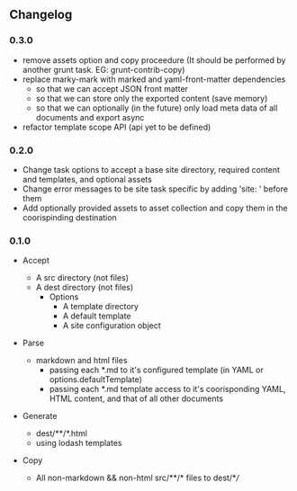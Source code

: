 
## Changelog

### 0.3.0

* remove assets option and copy proceedure (It should be performed by another grunt task. EG: grunt-contrib-copy)
* replace marky-mark with marked and yaml-front-matter dependencies
  * so that we can accept JSON front matter
  * so that we can store only the exported content (save memory)
  * so that we can optionally (in the future) only load meta data of all documents and export async
* refactor template scope API (api yet to be defined)

### 0.2.0

* Change task options to accept a base site directory, required content and templates, and optional assets
* Change error messages to be site task specific by adding 'site: ' before them
* Add optionally provided assets to asset collection and copy them in the coorispinding destination

### 0.1.0

* Accept
  * A src directory (not files)
  * A dest directory (not files)
    * Options
      * A template directory
      * A default template
      * A site configuration object

* Parse
  * markdown and html files
    * passing each *.md to it's configured template (in YAML or options.defaultTemplate)
    * passing each *.md template access to it's coorisponding YAML, HTML content, and that of all other documents 
* Generate
  * dest/\*\*/*.html
  * using lodash templates
* Copy
  * All non-markdown && non-html src/\*\*/* files to dest/\**/*